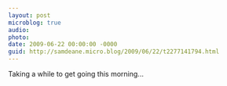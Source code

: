 ```yaml
---
layout: post
microblog: true
audio: 
photo: 
date: 2009-06-22 00:00:00 -0000
guid: http://samdeane.micro.blog/2009/06/22/t2277141794.html
---
```

Taking a while to get going this morning...
